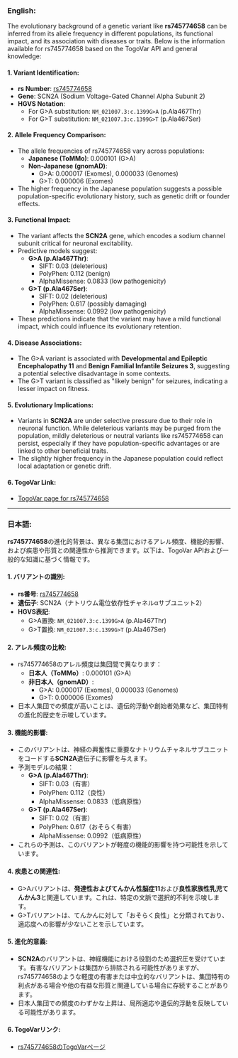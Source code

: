 ### English:
The evolutionary background of a genetic variant like **rs745774658** can be inferred from its allele frequency in different populations, its functional impact, and its association with diseases or traits. Below is the information available for rs745774658 based on the TogoVar API and general knowledge:

#### 1. **Variant Identification**:
   - **rs Number**: [rs745774658](https://identifiers.org/dbsnp/rs745774658)
   - **Gene**: SCN2A (Sodium Voltage-Gated Channel Alpha Subunit 2)
   - **HGVS Notation**:
     - For G>A substitution: `NM_021007.3:c.1399G>A` (p.Ala467Thr)
     - For G>T substitution: `NM_021007.3:c.1399G>T` (p.Ala467Ser)

#### 2. **Allele Frequency Comparison**:
   - The allele frequencies of rs745774658 vary across populations:
     - **Japanese (ToMMo)**: 0.000101 (G>A)
     - **Non-Japanese (gnomAD)**:
       - G>A: 0.000017 (Exomes), 0.000033 (Genomes)
       - G>T: 0.000006 (Exomes)
   - The higher frequency in the Japanese population suggests a possible population-specific evolutionary history, such as genetic drift or founder effects.

#### 3. **Functional Impact**:
   - The variant affects the **SCN2A** gene, which encodes a sodium channel subunit critical for neuronal excitability.
   - Predictive models suggest:
     - **G>A (p.Ala467Thr)**:
       - SIFT: 0.03 (deleterious)
       - PolyPhen: 0.112 (benign)
       - AlphaMissense: 0.0833 (low pathogenicity)
     - **G>T (p.Ala467Ser)**:
       - SIFT: 0.02 (deleterious)
       - PolyPhen: 0.617 (possibly damaging)
       - AlphaMissense: 0.0992 (low pathogenicity)
   - These predictions indicate that the variant may have a mild functional impact, which could influence its evolutionary retention.

#### 4. **Disease Associations**:
   - The G>A variant is associated with **Developmental and Epileptic Encephalopathy 11** and **Benign Familial Infantile Seizures 3**, suggesting a potential selective disadvantage in some contexts.
   - The G>T variant is classified as "likely benign" for seizures, indicating a lesser impact on fitness.

#### 5. **Evolutionary Implications**:
   - Variants in **SCN2A** are under selective pressure due to their role in neuronal function. While deleterious variants may be purged from the population, mildly deleterious or neutral variants like rs745774658 can persist, especially if they have population-specific advantages or are linked to other beneficial traits.
   - The slightly higher frequency in the Japanese population could reflect local adaptation or genetic drift.

#### 6. **TogoVar Link**:
   - [TogoVar page for rs745774658](https://togovar.org/variant/tgv9339051)

---

### 日本語:
**rs745774658**の進化的背景は、異なる集団におけるアレル頻度、機能的影響、および疾患や形質との関連性から推測できます。以下は、TogoVar APIおよび一般的な知識に基づく情報です。

#### 1. **バリアントの識別**:
   - **rs番号**: [rs745774658](https://identifiers.org/dbsnp/rs745774658)
   - **遺伝子**: SCN2A（ナトリウム電位依存性チャネルαサブユニット2）
   - **HGVS表記**:
     - G>A置換: `NM_021007.3:c.1399G>A` (p.Ala467Thr)
     - G>T置換: `NM_021007.3:c.1399G>T` (p.Ala467Ser)

#### 2. **アレル頻度の比較**:
   - rs745774658のアレル頻度は集団間で異なります：
     - **日本人（ToMMo）**: 0.000101 (G>A)
     - **非日本人（gnomAD）**:
       - G>A: 0.000017 (Exomes), 0.000033 (Genomes)
       - G>T: 0.000006 (Exomes)
   - 日本人集団での頻度が高いことは、遺伝的浮動や創始者効果など、集団特有の進化的歴史を示唆しています。

#### 3. **機能的影響**:
   - このバリアントは、神経の興奮性に重要なナトリウムチャネルサブユニットをコードする**SCN2A**遺伝子に影響を与えます。
   - 予測モデルの結果：
     - **G>A (p.Ala467Thr)**:
       - SIFT: 0.03（有害）
       - PolyPhen: 0.112（良性）
       - AlphaMissense: 0.0833（低病原性）
     - **G>T (p.Ala467Ser)**:
       - SIFT: 0.02（有害）
       - PolyPhen: 0.617（おそらく有害）
       - AlphaMissense: 0.0992（低病原性）
   - これらの予測は、このバリアントが軽度の機能的影響を持つ可能性を示しています。

#### 4. **疾患との関連性**:
   - G>Aバリアントは、**発達性およびてんかん性脳症11**および**良性家族性乳児てんかん3**と関連しています。これは、特定の文脈で選択的不利を示唆します。
   - G>Tバリアントは、てんかんに対して「おそらく良性」と分類されており、適応度への影響が少ないことを示しています。

#### 5. **進化的意義**:
   - **SCN2A**のバリアントは、神経機能における役割のため選択圧を受けています。有害なバリアントは集団から排除される可能性がありますが、rs745774658のような軽度の有害または中立的なバリアントは、集団特有の利点がある場合や他の有益な形質と関連している場合に存続することがあります。
   - 日本人集団での頻度のわずかな上昇は、局所適応や遺伝的浮動を反映している可能性があります。

#### 6. **TogoVarリンク**:
   - [rs745774658のTogoVarページ](https://togovar.org/variant/tgv9339051)